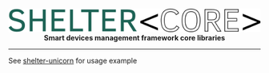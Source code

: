 <p align="center">
    <img src="assets/logo.png"/>
    <br>
    <b>Smart devices management framework core libraries</b>
</p>

************************************************************************
See [shelter-unicorn](https://github.com/pacmancoder/shelter-unicorn)
for usage example